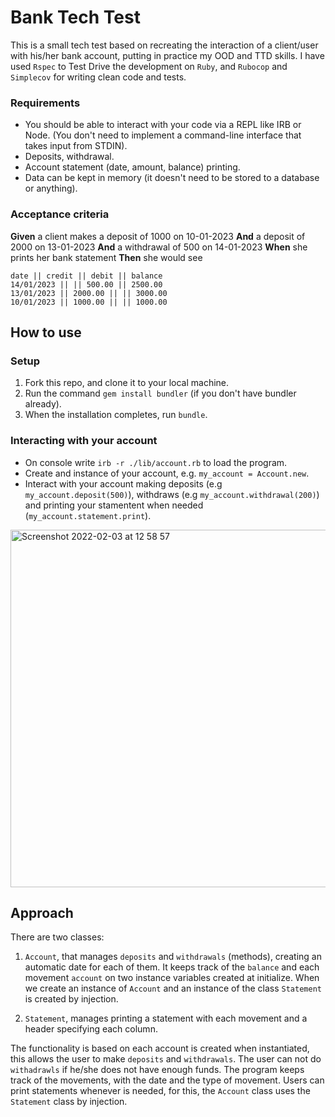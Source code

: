 # Bank Tech Test

This is a small tech test based on recreating the interaction of a client/user with his/her bank account, putting in practice my OOD and TTD skills. I have used `Rspec` to Test Drive the development on `Ruby`, and `Rubocop` and `Simplecov` for writing clean code and tests.

### Requirements

* You should be able to interact with your code via a REPL like IRB or Node. (You don't need to implement a command-line interface that takes input from STDIN).
* Deposits, withdrawal.
* Account statement (date, amount, balance) printing.
* Data can be kept in memory (it doesn't need to be stored to a database or anything).

### Acceptance criteria

**Given** a client makes a deposit of 1000 on 10-01-2023
**And** a deposit of 2000 on 13-01-2023
**And** a withdrawal of 500 on 14-01-2023
**When** she prints her bank statement
**Then** she would see

```
date || credit || debit || balance
14/01/2023 || || 500.00 || 2500.00
13/01/2023 || 2000.00 || || 3000.00
10/01/2023 || 1000.00 || || 1000.00
```

How to use
----------

### Setup


1. Fork this repo, and clone it to your local machine.
2. Run the command `gem install bundler` (if you don't have bundler already).
3. When the installation completes, run `bundle`.

### Interacting with your account

- On console write `irb -r ./lib/account.rb` to load the program.
- Create and instance of your account, e.g. `my_account = Account.new`.
- Interact with your account making deposits (e.g `my_account.deposit(500)`), withdraws (e.g `my_account.withdrawal(200)`) and printing your stamentent when needed (`my_account.statement.print`).

<img width="572" alt="Screenshot 2022-02-03 at 12 58 57" src="https://user-images.githubusercontent.com/86299300/152338694-4d5edfd5-fb34-4a49-bfdc-2133e214ca5a.png">

Approach
----------

There are two classes:

1. `Account`, that manages `deposits` and `withdrawals` (methods), creating an automatic date for each of them. It keeps track of the `balance` and each movement `account` on two instance variables created at initialize. When we create an instance of `Account` and an instance of the class `Statement` is created by injection.

2. `Statement`, manages printing a statement with each movement and a header specifying each column.

The functionality is based on each account is created when instantiated, this allows the user to make `deposits` and `withdrawals`. The user can not do `withadrawls` if he/she does not have enough funds. The program keeps track of the movements, with the date and the type of movement. Users can print statements whenever is needed, for this, the `Account` class uses the `Statement` class by injection.
